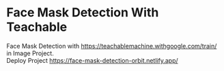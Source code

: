 # Face Mask Detection With Teachable
Face Mask Detection with https://teachablemachine.withgoogle.com/train/ in Image Project. 
<br>
Deploy Project https://face-mask-detection-orbit.netlify.app/
